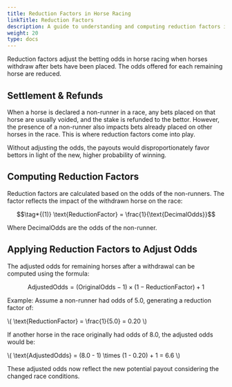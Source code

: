 ```yaml
---
title: Reduction Factors in Horse Racing
linkTitle: Reduction Factors
description: A guide to understanding and computing reduction factors in horse racing to adjust betting odds.
weight: 20
type: docs
---
```


Reduction factors adjust the betting odds in horse racing when horses withdraw after bets have been placed. The odds offered for each remaining horse are reduced.

## Settlement & Refunds

When a horse is declared a non-runner in a race, any bets placed on that horse are usually voided, and the stake is refunded to the bettor. However, the presence of a non-runner also impacts bets already placed on other horses in the race. This is where reduction factors come into play.

Without adjusting the odds, the payouts would disproportionately favor bettors in light of the new, higher probability of winning.

## Computing Reduction Factors

Reduction factors are calculated based on the odds of the non-runners. The factor reflects the impact of the withdrawn horse on the race:

```math
\tag*{(1)} \text{ReductionFactor} = \frac{1}{\text{DecimalOdds}}
```

Where DecimalOdds are the odds of the non-runner.

## Applying Reduction Factors to Adjust Odds

The adjusted odds for remaining horses after a withdrawal can be computed using the formula:

```math
\tag*{(2)} \text{AdjustedOdds} = (\text{OriginalOdds} - 1) \times (1 - \text{ReductionFactor}) + 1
```

Example: Assume a non-runner had odds of 5.0, generating a reduction factor of:

\\( \text{ReductionFactor} = \frac{1}{5.0} = 0.20 \\)

If another horse in the race originally had odds of 8.0, the adjusted odds would be:

\\( \text{AdjustedOdds} = (8.0 - 1) \times (1 - 0.20) + 1 = 6.6 \\)

These adjusted odds now reflect the new potential payout considering the changed race conditions.

